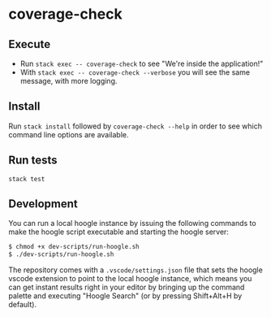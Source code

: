 # coverage-check

## Execute  

* Run `stack exec -- coverage-check` to see "We're inside the application!"
* With `stack exec -- coverage-check --verbose` you will see the same message, with more logging.

## Install

Run `stack install` followed by `coverage-check --help` in order to see which command line options are
available.

## Run tests

`stack test`

## Development

You can run a local hoogle instance by issuing the following commands to make
the hoogle script executable and starting the hoogle server:

```bash
$ chmod +x dev-scripts/run-hoogle.sh
$ ./dev-scripts/run-hoogle.sh
```

The repository comes with a `.vscode/settings.json` file that sets the hoogle
vscode extension to point to the local hoogle instance, which means you can get
instant results right in your editor by bringing up the command palette and
executing "Hoogle Search" (or by pressing Shift+Alt+H by default).
